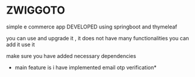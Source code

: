 # ZWIGGOTO
simple e commerce app DEVELOPED using springboot and thymeleaf 

you can use and upgrade it , it does not have many functionalities you can add it use it 

make sure you have added necessary dependencies

* main feature is i have implemented email otp verification*
